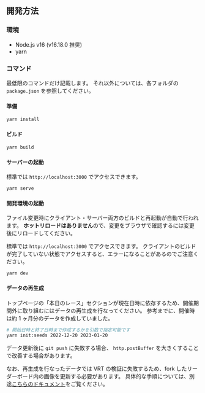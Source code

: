 ## 開発方法

### 環境

- Node.js v16 (v16.18.0 推奨)
- yarn

### コマンド

最低限のコマンドだけ記載します。
それ以外については、各フォルダの `package.json` を参照してください。

#### 準備

```bash
yarn install
```

#### ビルド

```bash
yarn build
```

#### サーバーの起動

標準では `http://localhost:3000` でアクセスできます。

```bash
yarn serve
```

#### 開発環境の起動

ファイル変更時にクライアント・サーバー両方のビルドと再起動が自動で行われます。
**ホットリロードはありません**ので、変更をブラウザで確認するには変更後にリロードしてください。

標準では `http://localhost:3000` でアクセスできます。
クライアントのビルドが完了していない状態でアクセスすると、エラーになることがあるのでご注意ください。

```bash
yarn dev
```

#### データの再生成

トップページの「本日のレース」セクションが現在日時に依存するため、開催期間外に取り組むにはデータの再生成を行なってください。
参考までに、開催時は約 1 ヶ月分のデータを作成していました。

```bash
# 開始日時と終了日時まで作成するかを引数で指定可能です
yarn init:seeds 2022-12-20 2023-01-20
```

データ更新後に `git push` に失敗する場合、 `http.postBuffer` を大きくすることで改善する場合があります。

なお、再生成を行なったデータでは VRT の検証に失敗するため、fork したリーダーボード内の画像を更新する必要があります。
具体的な手順については、別途[こちらのドキュメント](https://github.com/CyberAgentHack/web-speed-hackathon-2022-leaderboard/blob/main/docs/CONFIGURATION.md)をご覧ください。
